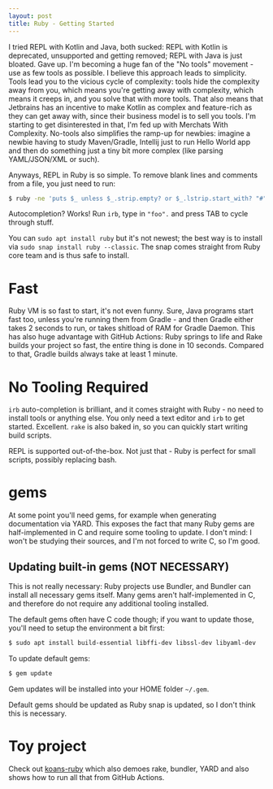 ```yaml
---
layout: post
title: Ruby - Getting Started
---
```


I tried REPL with Kotlin and Java, both sucked: REPL with Kotlin is deprecated, unsupported and getting removed;
REPL with Java is just bloated. Gave up. I'm becoming a huge fan of the "No tools" movement - use
as few tools as possible. I believe this approach leads to simplicity. Tools lead you to the vicious cycle of
complexity: tools hide the complexity away from you, which means
you're getting away with complexity, which means it creeps in, and you solve that with more tools.
That also means that Jetbrains has an incentive to make Kotlin as complex and feature-rich as they can get away with,
since their business model is to sell you tools. I'm starting to get disinterested in that, I'm fed up with Merchats
With Complexity. No-tools also simplifies the ramp-up for newbies: imagine a newbie having to study Maven/Gradle, Intellij
just to run Hello World app and then do something just a tiny bit more complex (like parsing YAML/JSON/XML or such).

Anyways, REPL in Ruby is so simple. To remove blank lines and comments from a file, you just need to run:
```bash
$ ruby -ne 'puts $_ unless $_.strip.empty? or $_.lstrip.start_with? "#"' <file
```
Autocompletion? Works! Run `irb`, type in `"foo".` and press TAB to cycle through stuff.

You can `sudo apt install ruby` but it's not newest; the best way is to install via `sudo snap install ruby --classic`.
The snap comes straight from Ruby core team and is thus safe to install.

# Fast

Ruby VM is so fast to start, it's not even funny. Sure, Java programs start fast too, unless you're running them
from Gradle - and then Gradle either takes 2 seconds to run, or takes shitload of RAM for Gradle Daemon.
This has also huge advantage with GitHub Actions: Ruby springs to life and Rake builds your project so fast,
the entire thing is done in 10 seconds. Compared to that, Gradle builds always take at least 1 minute.

# No Tooling Required

`irb` auto-completion is brilliant, and it comes straight with Ruby - no need to install tools or anything else.
You only need a text editor and `irb` to get started. Excellent. `rake` is also baked in, so you can quickly start
writing build scripts.

REPL is supported out-of-the-box. Not just that - Ruby is perfect for small scripts, possibly replacing bash.

# gems

At some point you'll need gems, for example when generating documentation via YARD. This exposes the fact that many Ruby
gems are half-implemented in C and require some tooling to update. I don't mind: I won't be studying their sources,
and I'm not forced to write C, so I'm good.

## Updating built-in gems (NOT NECESSARY)

This is not really necessary: Ruby projects use Bundler, and Bundler can install
all necessary gems itself. Many gems aren't half-implemented in C, and therefore do not require
any additional tooling installed.

The default gems often have C code though; if you want to update those, you'll need to setup the environment a bit first:
```bash
$ sudo apt install build-essential libffi-dev libssl-dev libyaml-dev
```
To update default gems:
```bash
$ gem update
```
Gem updates will be installed into your HOME folder `~/.gem`.

Default gems should be updated as Ruby snap is updated, so I don't think this is necessary.

# Toy project

Check out [koans-ruby](https://github.com/mvysny/koans-ruby) which also demoes rake, bundler, YARD and also
shows how to run all that from GitHub Actions.

